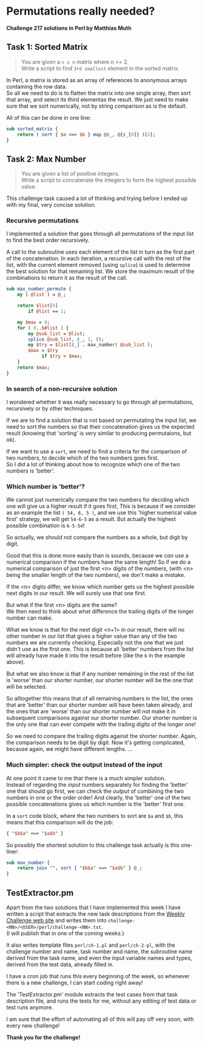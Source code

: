 # Permutations really needed?
**Challenge 217 solutions in Perl by Matthias Muth**

## Task 1: Sorted Matrix

>You are given a `n x n` matrix where n >= 2. <br/>
Write a script to find `3rd smallest` element in the sorted matrix.

In Perl, a matrix is stored as an array of references to anonymous arrays containing the row data.<br/>
So all we need to do is to flatten the matrix into one single array,
then sort that array, and select its third elementas the result.
We just need to make sure that we sort numerically, not by string comparison as is the default.

All of this can be done in one line:
```perl
sub sorted_matrix {
    return ( sort { $a <=> $b } map @$_, @{$_[0]} )[2];
}
```

## Task 2: Max Number

>You are given a list of positive integers. <br/>
Write a script to concatenate the integers to form the highest possible value.

This challenge task caused a lot of thinking and trying before I ended up with
my final, very concise solution.

### Recursive permutations
I implemented a solution that goes through all permutations of the input list
to find the best order recursively.

A call to the subroutine uses each element of the list in turn as the first
part of the concatenation. In each iteration, a recursive call with the rest of the list,
with the current element removed (using `splice`) is used to determine the
best solution for that remaining list.
We store the maximum result of the combinations to return it as the result of the call.
```perl
sub max_number_permute {
    my ( @list ) = @_;

    return $list[0]
        if @list == 1;

    my $max = 0;
    for ( 0..$#list ) {
        my @sub_list = @list;
        splice @sub_list, $_, 1, ();
        my $try = $list[$_] . max_number( @sub_list );
        $max = $try
             if $try > $max;
    }
    return $max;
}
```

### In search of a non-recursive solution
I wondered whether it was really necessary to go through all permutations,
recursively or by other techniques.

If we are to find a solution that is not based on permutating the input list,
we need to sort the numbers so that their concatenation gives us the expected result
(knowing that 'sorting' is very similar to producing permutaions, but ok).

If we want to use a `sort`, we need to find a criteria for the comparison of
two numbers, to decide which of the two numbers goes first. <br/>
So I did a lot of thinking about how to recognize which one of the two
numbers is 'better'.

### Which number is 'better'?
We cannot just numerically compare the two numbers
for deciding which one will give us a higher result if it goes first,
This is because if we consider as an example the list `( 54, 6, 5 )`,
and we use this 'higher numerical value first' strategy,
we will get `54-6-5` as a result.
But actually the highest possible combination is `6-5-54`!

So actually, we should not compare the numbers as a whole, but
digit by digit.

Good that this is done more easily than is sounds,
because
we *can* use a numerical comparison if the numbers have the same length!
So if we do a numerical comparison of just the first \<n> digits of the numbers,
(with \<n> being the smaller length of the two numbers), we don't make a mistake.

If the \<n> digits differ,
we know which number gets us the highest possible next <n> digits in our result.
We will surely use that one first.

But what if the first \<n> digits are the same? <br/>
We then need to think about
what difference the trailing digits of the longer number can make.

What we know is that for the next digit \<n+1> in our result,
there will no other number in our list
that gives a higher value
than any of the two numbers we are currently checking.
Especially not the one that we just didn't use as the first one.
This is because all 'better' numbers from the list will already have made it
into the result before (like the `6` in the example above).

But what we also know is that if any number remaining in the rest of the list is 'worse'
than our shorter number, our shorter number will be the one that will be selected.

So alltogether this means that of all remaining numbers in the list,
the ones that are 'better' than our shorter number will have been taken already,
and the ones that are 'worse' than our shorter number will not make it
in subsequent comparisons against our shorter number.
Our shorter number is the only one that can ever compete
with the trailing digits of the longer one!

So we need to compare
the trailing digits against the shorter number.
Again, the comparison needs to be digit by digit.
Now it's getting complicated, because again, we might have different lengths.
...

### Much simpler: check the output instead of the input

At one point it came to me that there is a much simpler solution. <br/>
Instead of regarding the *input* numbers separately
for finding the 'better' one that should go first,
we can check the *output*
of combining the two numbers in one or the order order!
And clearly, the 'better' one of the two possible concatenations gives us which
number is the 'better' first one.

In a `sort` code block, where the two numbers to sort are `$a` and `$b`,
this means that this comparison will do the job:
```perl
{ "$b$a" <=> "$a$b" }
```
So possibly the shortest solution to this challenge task actually is this one-liner:
```perl
sub max_number {
    return join "", sort { "$b$a" <=> "$a$b" } @_;
}
```


## TestExtractor.pm
Apart from the two solutions that I have implemented this week
I have written a script that extracts the new task descriptions
from the
[Weekly Challenge web site](https://theweeklychallenge.org/blog/perl-weekly-challenge-217/)
and writes them into `challenge-<NN>/<USER>/perl/challenge-<NN>.txt`. <br/>
(I will publish that in one of the coming weeks.)

It also writes template files `perl/ch-1.pl` and `perl/ch-2-pl`, with
the challenge number and name, task number and name,
the subroutine name derived from the task name,
and even the input variable names and types, derived from the test data, already filled in.

I have a cron job that runs this every beginning of the week, so whenever there is a new
challenge, I can start coding right away!

The 'TestExtractor.pm' module extracts the test cases from that
task description file, and runs the tests for me,
without any editing of test data or test runs anymore.

I am sure that the effort of automating all of this will pay off very soon,
with every new challenge!

**Thank you for the challenge!**
